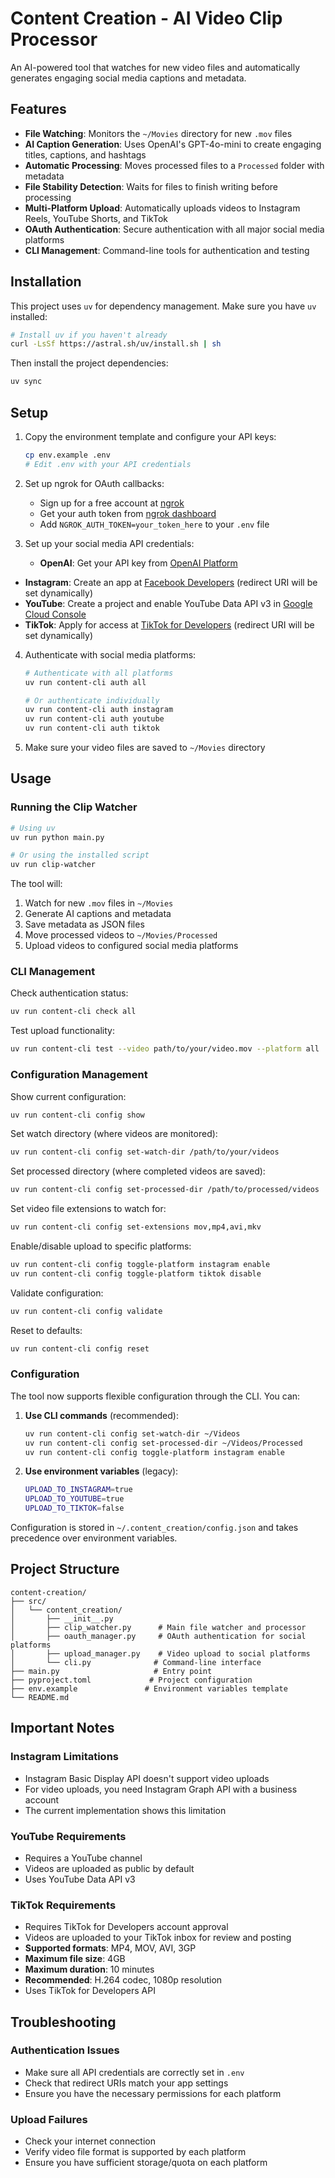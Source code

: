 # Content Creation - AI Video Clip Processor

An AI-powered tool that watches for new video files and automatically generates engaging social media captions and metadata.

## Features

- **File Watching**: Monitors the `~/Movies` directory for new `.mov` files
- **AI Caption Generation**: Uses OpenAI's GPT-4o-mini to create engaging titles, captions, and hashtags
- **Automatic Processing**: Moves processed files to a `Processed` folder with metadata
- **File Stability Detection**: Waits for files to finish writing before processing
- **Multi-Platform Upload**: Automatically uploads videos to Instagram Reels, YouTube Shorts, and TikTok
- **OAuth Authentication**: Secure authentication with all major social media platforms
- **CLI Management**: Command-line tools for authentication and testing

## Installation

This project uses `uv` for dependency management. Make sure you have `uv` installed:

```bash
# Install uv if you haven't already
curl -LsSf https://astral.sh/uv/install.sh | sh
```

Then install the project dependencies:

```bash
uv sync
```

## Setup

1. Copy the environment template and configure your API keys:
   ```bash
   cp env.example .env
   # Edit .env with your API credentials
   ```

2. Set up ngrok for OAuth callbacks:
   - Sign up for a free account at [ngrok](https://dashboard.ngrok.com/signup)
   - Get your auth token from [ngrok dashboard](https://dashboard.ngrok.com/get-started/your-authtoken)
   - Add `NGROK_AUTH_TOKEN=your_token_here` to your `.env` file

3. Set up your social media API credentials:
   - **OpenAI**: Get your API key from [OpenAI Platform](https://platform.openai.com/api-keys)
- **Instagram**: Create an app at [Facebook Developers](https://developers.facebook.com/) (redirect URI will be set dynamically)
- **YouTube**: Create a project and enable YouTube Data API v3 in [Google Cloud Console](https://console.cloud.google.com/)
- **TikTok**: Apply for access at [TikTok for Developers](https://developers.tiktok.com/) (redirect URI will be set dynamically)

4. Authenticate with social media platforms:
   ```bash
   # Authenticate with all platforms
   uv run content-cli auth all
   
   # Or authenticate individually
   uv run content-cli auth instagram
   uv run content-cli auth youtube
   uv run content-cli auth tiktok
   ```

5. Make sure your video files are saved to `~/Movies` directory

## Usage

### Running the Clip Watcher

```bash
# Using uv
uv run python main.py

# Or using the installed script
uv run clip-watcher
```

The tool will:
1. Watch for new `.mov` files in `~/Movies`
2. Generate AI captions and metadata
3. Save metadata as JSON files
4. Move processed videos to `~/Movies/Processed`
5. Upload videos to configured social media platforms

### CLI Management

Check authentication status:
```bash
uv run content-cli check all
```

Test upload functionality:
```bash
uv run content-cli test --video path/to/your/video.mov --platform all
```

### Configuration Management

Show current configuration:
```bash
uv run content-cli config show
```

Set watch directory (where videos are monitored):
```bash
uv run content-cli config set-watch-dir /path/to/your/videos
```

Set processed directory (where completed videos are saved):
```bash
uv run content-cli config set-processed-dir /path/to/processed/videos
```

Set video file extensions to watch for:
```bash
uv run content-cli config set-extensions mov,mp4,avi,mkv
```

Enable/disable upload to specific platforms:
```bash
uv run content-cli config toggle-platform instagram enable
uv run content-cli config toggle-platform tiktok disable
```

Validate configuration:
```bash
uv run content-cli config validate
```

Reset to defaults:
```bash
uv run content-cli config reset
```

### Configuration

The tool now supports flexible configuration through the CLI. You can:

1. **Use CLI commands** (recommended):
   ```bash
   uv run content-cli config set-watch-dir ~/Videos
   uv run content-cli config set-processed-dir ~/Videos/Processed
   uv run content-cli config toggle-platform instagram enable
   ```

2. **Use environment variables** (legacy):
   ```bash
   UPLOAD_TO_INSTAGRAM=true
   UPLOAD_TO_YOUTUBE=true
   UPLOAD_TO_TIKTOK=false
   ```

Configuration is stored in `~/.content_creation/config.json` and takes precedence over environment variables.

## Project Structure

```
content-creation/
├── src/
│   └── content_creation/
│       ├── __init__.py
│       ├── clip_watcher.py      # Main file watcher and processor
│       ├── oauth_manager.py     # OAuth authentication for social platforms
│       ├── upload_manager.py    # Video upload to social platforms
│       └── cli.py              # Command-line interface
├── main.py                     # Entry point
├── pyproject.toml             # Project configuration
├── env.example               # Environment variables template
└── README.md
```

## Important Notes

### Instagram Limitations
- Instagram Basic Display API doesn't support video uploads
- For video uploads, you need Instagram Graph API with a business account
- The current implementation shows this limitation

### YouTube Requirements
- Requires a YouTube channel
- Videos are uploaded as public by default
- Uses YouTube Data API v3

### TikTok Requirements
- Requires TikTok for Developers account approval
- Videos are uploaded to your TikTok inbox for review and posting
- **Supported formats**: MP4, MOV, AVI, 3GP
- **Maximum file size**: 4GB
- **Maximum duration**: 10 minutes
- **Recommended**: H.264 codec, 1080p resolution
- Uses TikTok for Developers API

## Troubleshooting

### Authentication Issues
- Make sure all API credentials are correctly set in `.env`
- Check that redirect URIs match your app settings
- Ensure you have the necessary permissions for each platform

### Upload Failures
- Check your internet connection
- Verify video file format is supported by each platform
- Ensure you have sufficient storage/quota on each platform
